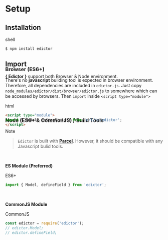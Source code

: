 # Setup

<div id="setup.installation" class="link-padding-top"></div>

## Installation

<el-title-code>shell</el-title-code>
```shell
$ npm install edictor
```

<div id="setup.import" class="link-padding-top"></div>

## Import

**{ Edictor }** support both Browser & Node environment.

<div id="import.browser" class="link-padding-top" style="margin-top: -4rem;"></div>

<h3>Browser (ES6+)</h3>

There's no **javascript** building tool is expected in browser environment.
Therefore, all dependencies are included in `edictor.js`.
Just copy `node_modules/edictor/dist/browser/edictor.js` to somewhere
which can be accessed by browsers. Then `import` inside `<script type="module">`

<el-title-code>html</el-title-code>
```html
<script type="module">
import { Model, defineField } from 'url/to/edictor';
</script>
```

<div id="import.node" class="link-padding-top" style="margin-top: -4rem;"></div>

<h3 style="margin-top: 2rem;">Node (ES6+ & CommonJS) / Build Tools</h3>

<el-title-blockquote>Note</el-title-blockquote>
> `Edictor` is built with [**Parcel**](https://parceljs.org/). However, it
> should be compatible with any Javascript bulid tools.
<br>

**ES Module (Preferred)**

<el-title-code>ES6+</el-title-code>
```js
import { Model, defineField } from 'edictor';
```
<br>

**CommonJS Module**

<el-title-code>CommonJS</el-title-code>
```js
const edictor = require('edictor');
// edictor.Model;
// edictor.defineField; 
```